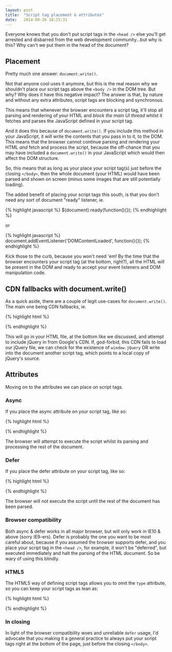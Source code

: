 ```yaml
---
layout: post
title:  "Script tag placement & attributes"
date:   2014-09-26 18:25:31
---
```


Everyone knows that you don't put script tags in the `<head />` else you'll get arrested and disbarred from the web development community...but why is this? Why can't we put them in the head of the document?

## Placement

Pretty much one answer: `document.write()`.

Not that anyone cool uses it anymore, but this is the real reason why we shouldn't place our script tags above the `<body />` in the DOM tree. But why? Why does it have this negative impact? The answer is that, by nature and without any extra attributes, script tags are blocking and synchronous. 

This means that whenever the browser encounters a script tag, it'll stop all parsing and rendering of your HTML and *block the main UI thread* whilst it fetches and parses the JavaScript defined in your script tag.

And it does this because of `document.write()`. If you include this method in your JavaScript, it will write the contents that you pass in to it, to the DOM. This means that the browser cannot continue parsing and rendering your HTML *and* fetch and process the script, because the off-chance that you may have included a `document.write()` in your JavaScript which would then affect the DOM structure. 

So, this means that as long as your place your script tag(s) just before the closing `</body>`, then the whole document (your HTML) would have been parsed and shown on screen (minus some images that are still potentially loading).

The added benefit of placing your script tags this south, is that you don't need any sort of document "ready" listener, ie.

{% highlight javascript %}
$(document).ready(function(){});
{% endhighlight %}

or 

{% highlight javascript %}
document.addEventListener('DOMContentLoaded', function(){});
{% endhighlight %}

Kick those to the curb, because you won't need 'em! By the time that the browser encounters your script tag (at the bottom, right?), all the HTML will be present in the DOM and ready to accept your event listeners and DOM manipulation code.

## CDN fallbacks with document.write()

As a quick aside, there are a couple of legit use-cases for `document.write()`. The main one being CDN fallbacks, ie.

{% highlight html %}
<script src="//ajax.googleapis.com/ajax/libs/jquery/jquery.min.js"></script>
<script>window.jQuery || document.write('<script src="js/vendor/jquery.min.js"><\/script>')</script>
{% endhighlight %}

This will go in your HTML file, at the bottom like we discussed, and attempt to include jQuery in from Google's CDN. If, god-forbid, this CDN fails to load our jQuery file, we can check for the existence of `window.jQuery` OR write into the document another script tag, which points to a local copy of jQuery's source.

## Attributes

Moving on to the attributes we can place on script tags.

### Async

If you place the async attribute on your script tag, like so:

{% highlight html %}
<script async src="foo.js"></script>
{% endhighlight %}

The browser will attempt to execute the script whilst its parsing and processing the rest of the document.

### Defer

If you place the defer attribute on your script tag, like so:

{% highlight html %}
<script defer src="foo.js"></script>
{% endhighlight %}

The browser will not execute the script until the rest of the document has been parsed.

### Browser compatibility

Both async & defer works in all major browser, but will only work in IE10 & above (sorry IE9-ers). Defer is probably the one you want to be most careful about, because if you assumed the browser supports defer, and you place your script tag in the `<head />`, for example, it won't be "deferred", but executed immediately and halt the parsing of the HTML document. So be wary of using this blindly.

### HTML5

The HTML5 way of defining script tags allows you to omit the `type` attribute, so you can keep your script tags as lean as:

{% highlight html %}
<script src="foo.js"></script>
{% endhighlight %}

### In closing

In light of the browser compatibility woes and unreliable `defer` usage, I'd advocate that you making it a general practice to always put your script tags right at the bottom of the page, just before the closing `</body>`.
